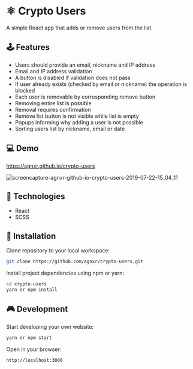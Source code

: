 # ⚛ Crypto Users

A simple React app that adds or remove users from the list.

## 🕹 Features

* Users should provide an email, nickname and IP address
* Email and IP address validation
* A button is disabled if validation does not pass
* If user already exists (checked by email or nickname) the operation is blocked 
* Each user is removable by corresponding remove button
* Removing entire list is possible
* Removal requires confirmation
* Remove list button is not visible while list is empty
* Popups informing why adding a user is not possible
* Sorting users list by nickname, email or date

## 💻 Demo

https://agnxr.github.io/crypto-users

![screencapture-agnxr-github-io-crypto-users-2019-07-22-15_04_11](https://user-images.githubusercontent.com/32043294/61634636-07593400-ac92-11e9-83fe-3a13d5a2b498.png)
## 🔨 Technologies 

* React
* SCSS

## 🔧 Installation

Clone repository to your local workspace:
```bash
git clone https://github.com/agnxr/crypto-users.git
```

Install project dependencies using npm or yarn:

```bash
cd crypto-users
yarn or npm install
```

## 🎮 Development

Start developing your own website:

```bash
yarn or npm start
```

Open in your browser:

```bash
http://localhost:3000
```